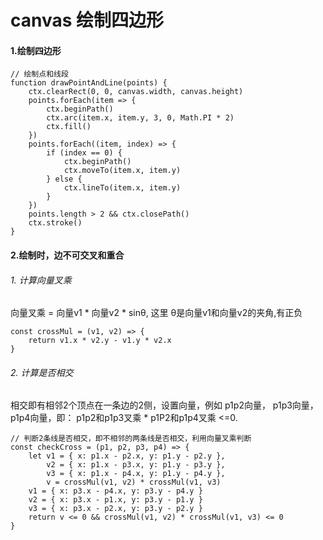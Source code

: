 # canvas 绘制四边形

#### 1.绘制四边形

```
// 绘制点和线段
function drawPointAndLine(points) {
    ctx.clearRect(0, 0, canvas.width, canvas.height)
    points.forEach(item => {
        ctx.beginPath()
        ctx.arc(item.x, item.y, 3, 0, Math.PI * 2)
        ctx.fill()
    })
    points.forEach((item, index) => {
        if (index == 0) {
            ctx.beginPath()
            ctx.moveTo(item.x, item.y)
        } else {
            ctx.lineTo(item.x, item.y)
        }
    })
    points.length > 2 && ctx.closePath()
    ctx.stroke()
}
```

#### 2.绘制时，边不可交叉和重合
###### 1. 计算向量叉乘
向量叉乘 = 向量v1 * 向量v2 * sinθ, 这里 θ是向量v1和向量v2的夹角,有正负
```
const crossMul = (v1, v2) => {
    return v1.x * v2.y - v1.y * v2.x
}
```
###### 2. 计算是否相交
相交即有相邻2个顶点在一条边的2侧，设置向量，例如 p1p2向量， p1p3向量，p1p4向量，即： p1p2和p1p3叉乘 * p1P2和p1p4叉乘 <=0.
```
// 判断2条线是否相交，即不相邻的两条线是否相交，利用向量叉乘判断
const checkCross = (p1, p2, p3, p4) => {
    let v1 = { x: p1.x - p2.x, y: p1.y - p2.y },
        v2 = { x: p1.x - p3.x, y: p1.y - p3.y },
        v3 = { x: p1.x - p4.x, y: p1.y - p4.y },
        v = crossMul(v1, v2) * crossMul(v1, v3)
    v1 = { x: p3.x - p4.x, y: p3.y - p4.y }
    v2 = { x: p3.x - p1.x, y: p3.y - p1.y }
    v3 = { x: p3.x - p2.x, y: p3.y - p2.y }
    return v <= 0 && crossMul(v1, v2) * crossMul(v1, v3) <= 0
}
